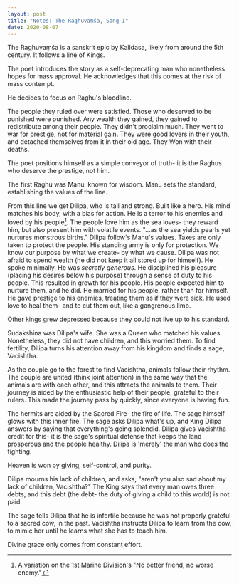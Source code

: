 ```yaml
---
layout: post
title: "Notes: The Raghuvaṃśa, Song I"
date: 2020-08-07
---
```


The Raghuvaṃśa is a sanskrit epic by Kalidasa, likely from around the 5th century. It follows a line of Kings.

The poet introduces the story as a self-deprecating man who nonetheless hopes for mass approval. He acknowledges that this comes at the risk of mass contempt. 

He decides to focus on Raghu's bloodline.

The people they ruled over were satisfied. Those who deserved to be punished were punished. Any wealth they gained, they gained to redistribute among their people. They didn't proclaim much. They went to war for prestige, not for material gain. They were good lovers in their youth, and detached themselves from it in their old age. They Won with their deaths.

The poet positions himself as a simple conveyor of truth- it is the Raghus who deserve the prestige, not him. 

The first Raghu was Manu, known for wisdom. Manu sets the standard, establishing the values of the line.

From this line we get Dilipa, who is tall and strong. Built like a hero. His mind matches his body, with a bias for action. He is a terror to his enemies and loved by his people[^marines]. The people love him as the sea loves- they reward him, but also present him with volatile events. "...as the sea yields pearls yet nurtures monstrous births." Dilipa follow's Manu's values. Taxes are only taken to protect the people. His standing army is only for protection. We know our purpose by what we create- by what we cause. Dilipa was not afraid to spend wealth (he did not keep it all stored up for himself). He spoke minimally. He was _secretly generous_. He disciplined his pleasure (placing his desires below his purpose) through a sense of duty to his people. This resulted in growth for his people. His people expected him to nurture them, and he did. He married for his people, rather than for himself. He gave prestige to his enemies, treating them as if they were sick. He used love to heal them- and to cut them out, like a gangrenous limb. 

[^marines]: A variation on the 1st Marine Division's "No better friend, no worse enemy."

Other kings grew depressed because they could not live up to his standard.

Sudakshina was Dilipa's wife. She was a Queen who matched his values. Nonetheless, they did not have children, and this worried them. To find fertility, Dilipa turns his attention away from his kingdom and finds a sage, Vacishtha. 

As the couple go to the forest to find Vacishtha, animals follow their rhythm. The couple are united (think joint attention) in the same way that the animals are with each other, and this attracts the animals to them. Their journey is aided by the enthusiastic help of their people, grateful to their rulers. This made the journey pass by quickly, since everyone is having fun.

The hermits are aided by the Sacred Fire- the fire of life. The sage himself glows with this inner fire. The sage asks Dilipa what's up, and King Dilipa answers by saying that everything's going splendid. Dilipa gives Vacishtha credit for this- it is the sage's spiritual defense that keeps the land prosperous and the people healthy. Dilipa is 'merely' the man who does the fighting.

Heaven is won by giving, self-control, and purity.

Dilipa mourns his lack of children, and asks, "aren't you also sad about my lack of children, Vacishtha?" The King says that every man owes three debts, and this debt (the debt- the duty of giving a child to this world) is not paid. 

The sage tells Dilipa that he is infertile because he was not properly grateful to a sacred cow, in the past. Vacishtha instructs Dilipa to learn from the cow, to mimic her until he learns what she has to teach him. 

Divine grace only comes from constant effort.


